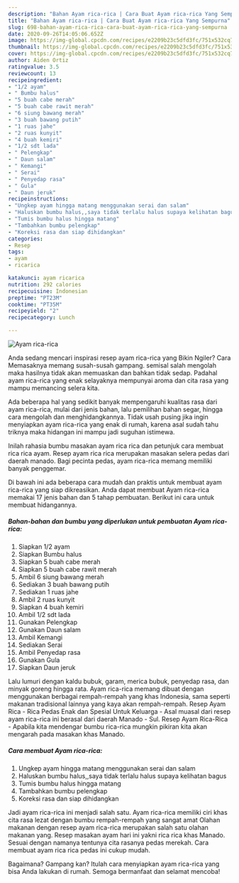 ```yaml
---
description: "Bahan Ayam rica-rica | Cara Buat Ayam rica-rica Yang Sempurna"
title: "Bahan Ayam rica-rica | Cara Buat Ayam rica-rica Yang Sempurna"
slug: 698-bahan-ayam-rica-rica-cara-buat-ayam-rica-rica-yang-sempurna
date: 2020-09-26T14:05:06.652Z
image: https://img-global.cpcdn.com/recipes/e2209b23c5dfd3fc/751x532cq70/ayam-rica-rica-foto-resep-utama.jpg
thumbnail: https://img-global.cpcdn.com/recipes/e2209b23c5dfd3fc/751x532cq70/ayam-rica-rica-foto-resep-utama.jpg
cover: https://img-global.cpcdn.com/recipes/e2209b23c5dfd3fc/751x532cq70/ayam-rica-rica-foto-resep-utama.jpg
author: Aiden Ortiz
ratingvalue: 3.5
reviewcount: 13
recipeingredient:
- "1/2 ayam"
- " Bumbu halus"
- "5 buah cabe merah"
- "5 buah cabe rawit merah"
- "6 siung bawang merah"
- "3 buah bawang putih"
- "1 ruas jahe"
- "2 ruas kunyit"
- "4 buah kemiri"
- "1/2 sdt lada"
- " Pelengkap"
- " Daun salam"
- " Kemangi"
- " Serai"
- " Penyedap rasa"
- " Gula"
- " Daun jeruk"
recipeinstructions:
- "Ungkep ayam hingga matang menggunakan serai dan salam"
- "Haluskan bumbu halus,,saya tidak terlalu halus supaya kelihatan bagus"
- "Tumis bumbu halus hingga matang"
- "Tambahkan bumbu pelengkap"
- "Koreksi rasa dan siap dihidangkan"
categories:
- Resep
tags:
- ayam
- ricarica

katakunci: ayam ricarica 
nutrition: 292 calories
recipecuisine: Indonesian
preptime: "PT23M"
cooktime: "PT35M"
recipeyield: "2"
recipecategory: Lunch

---
```



![Ayam rica-rica](https://img-global.cpcdn.com/recipes/e2209b23c5dfd3fc/751x532cq70/ayam-rica-rica-foto-resep-utama.jpg)

Anda sedang mencari inspirasi resep ayam rica-rica yang Bikin Ngiler? Cara Memasaknya memang susah-susah gampang. semisal salah mengolah maka hasilnya tidak akan memuaskan dan bahkan tidak sedap. Padahal ayam rica-rica yang enak selayaknya mempunyai aroma dan cita rasa yang mampu memancing selera kita.

Ada beberapa hal yang sedikit banyak mempengaruhi kualitas rasa dari ayam rica-rica, mulai dari jenis bahan, lalu pemilihan bahan segar, hingga cara mengolah dan menghidangkannya. Tidak usah pusing jika ingin menyiapkan ayam rica-rica yang enak di rumah, karena asal sudah tahu triknya maka hidangan ini mampu jadi suguhan istimewa.

Inilah rahasia bumbu masakan ayam rica rica dan petunjuk cara membuat rica rica ayam. Resep ayam rica rica merupakan masakan selera pedas dari daerah manado. Bagi pecinta pedas, ayam rica-rica memang memiliki banyak penggemar.


Di bawah ini ada beberapa cara mudah dan praktis untuk membuat ayam rica-rica yang siap dikreasikan. Anda dapat membuat Ayam rica-rica memakai 17 jenis bahan dan 5 tahap pembuatan. Berikut ini cara untuk membuat hidangannya.

<!--inarticleads1-->

##### Bahan-bahan dan bumbu yang diperlukan untuk pembuatan Ayam rica-rica:

1. Siapkan 1/2 ayam
1. Siapkan  Bumbu halus
1. Siapkan 5 buah cabe merah
1. Siapkan 5 buah cabe rawit merah
1. Ambil 6 siung bawang merah
1. Sediakan 3 buah bawang putih
1. Sediakan 1 ruas jahe
1. Ambil 2 ruas kunyit
1. Siapkan 4 buah kemiri
1. Ambil 1/2 sdt lada
1. Gunakan  Pelengkap
1. Gunakan  Daun salam
1. Ambil  Kemangi
1. Sediakan  Serai
1. Ambil  Penyedap rasa
1. Gunakan  Gula
1. Siapkan  Daun jeruk


Lalu lumuri dengan kaldu bubuk, garam, merica bubuk, penyedap rasa, dan minyak goreng hingga rata. Ayam rica-rica memang dibuat dengan menggunakan berbagai rempah-rempah yang khas Indonesia, sama seperti makanan tradisional lainnya yang kaya akan rempah-rempah. Resep Ayam Rica - Rica Pedas Enak dan Spesial Untuk Keluarga - Asal muasal dari resep ayam rica-rica ini berasal dari daerah Manado - Sul. Resep Ayam Rica-Rica - Apabila kita mendengar bumbu rica-rica mungkin pikiran kita akan mengarah pada masakan khas Manado. 

<!--inarticleads2-->

##### Cara membuat Ayam rica-rica:

1. Ungkep ayam hingga matang menggunakan serai dan salam
1. Haluskan bumbu halus,,saya tidak terlalu halus supaya kelihatan bagus
1. Tumis bumbu halus hingga matang
1. Tambahkan bumbu pelengkap
1. Koreksi rasa dan siap dihidangkan


Jadi ayam rica-rica ini menjadi salah satu. Ayam rica-rica memiliki ciri khas cita rasa lezat dengan bumbu rempah-rempah yang sangat amat Olahan makanan dengan resep ayam rica-rica merupakan salah satu olahan makanan yang. Resep masakan ayam hari ini yakni rica rica khas Manado. Sesuai dengan namanya tentunya cita rasanya pedas merekah. Cara membuat ayam rica rica pedas ini cukup mudah. 

Bagaimana? Gampang kan? Itulah cara menyiapkan ayam rica-rica yang bisa Anda lakukan di rumah. Semoga bermanfaat dan selamat mencoba!
